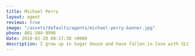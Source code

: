 ```yaml
---
title: Michael Perry
layout: agent
reviews: true
image: "/assets/defaults/agents/michael-perry-banner.jpg"
phone: 801-584-9998
date: 2018-02-20 00:17:38 +0000
description: I grew up in Sugar House and have fallen in love with SLC. I truly believe Salt Lake City is becoming one of the top destinations in the world. This city is changing, and the culture is vibrant. Going to all of the local schools Beacon Heights/ Hillside/ Judge Memorial and then to the University I have been able to gather a sense of knowledge that most people seek out. I love this place, and I love this city. Make SLC your new home!
---
```

